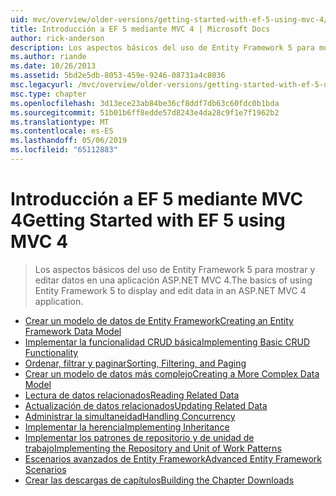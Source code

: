 ```yaml
---
uid: mvc/overview/older-versions/getting-started-with-ef-5-using-mvc-4/index
title: Introducción a EF 5 mediante MVC 4 | Microsoft Docs
author: rick-anderson
description: Los aspectos básicos del uso de Entity Framework 5 para mostrar y editar datos en una aplicación ASP.NET MVC 4.
ms.author: riande
ms.date: 10/26/2013
ms.assetid: 5bd2e5db-8053-459e-9246-08731a4c8036
msc.legacyurl: /mvc/overview/older-versions/getting-started-with-ef-5-using-mvc-4
msc.type: chapter
ms.openlocfilehash: 3d13ece23ab84be36cf8ddf7db63c60fdc0b1bda
ms.sourcegitcommit: 51b01b6ff8edde57d8243e4da28c9f1e7f1962b2
ms.translationtype: MT
ms.contentlocale: es-ES
ms.lasthandoff: 05/06/2019
ms.locfileid: "65112883"
---
```

# <a name="getting-started-with-ef-5-using-mvc-4"></a><span data-ttu-id="b4d71-103">Introducción a EF 5 mediante MVC 4</span><span class="sxs-lookup"><span data-stu-id="b4d71-103">Getting Started with EF 5 using MVC 4</span></span>

> <span data-ttu-id="b4d71-104">Los aspectos básicos del uso de Entity Framework 5 para mostrar y editar datos en una aplicación ASP.NET MVC 4.</span><span class="sxs-lookup"><span data-stu-id="b4d71-104">The basics of using Entity Framework 5 to display and edit data in an ASP.NET MVC 4 application.</span></span>

- [<span data-ttu-id="b4d71-105">Crear un modelo de datos de Entity Framework</span><span class="sxs-lookup"><span data-stu-id="b4d71-105">Creating an Entity Framework Data Model</span></span>](creating-an-entity-framework-data-model-for-an-asp-net-mvc-application.md)
- [<span data-ttu-id="b4d71-106">Implementar la funcionalidad CRUD básica</span><span class="sxs-lookup"><span data-stu-id="b4d71-106">Implementing Basic CRUD Functionality</span></span>](implementing-basic-crud-functionality-with-the-entity-framework-in-asp-net-mvc-application.md)
- [<span data-ttu-id="b4d71-107">Ordenar, filtrar y paginar</span><span class="sxs-lookup"><span data-stu-id="b4d71-107">Sorting, Filtering, and Paging</span></span>](sorting-filtering-and-paging-with-the-entity-framework-in-an-asp-net-mvc-application.md)
- [<span data-ttu-id="b4d71-108">Crear un modelo de datos más complejo</span><span class="sxs-lookup"><span data-stu-id="b4d71-108">Creating a More Complex Data Model</span></span>](creating-a-more-complex-data-model-for-an-asp-net-mvc-application.md)
- [<span data-ttu-id="b4d71-109">Lectura de datos relacionados</span><span class="sxs-lookup"><span data-stu-id="b4d71-109">Reading Related Data</span></span>](reading-related-data-with-the-entity-framework-in-an-asp-net-mvc-application.md)
- [<span data-ttu-id="b4d71-110">Actualización de datos relacionados</span><span class="sxs-lookup"><span data-stu-id="b4d71-110">Updating Related Data</span></span>](updating-related-data-with-the-entity-framework-in-an-asp-net-mvc-application.md)
- [<span data-ttu-id="b4d71-111">Administrar la simultaneidad</span><span class="sxs-lookup"><span data-stu-id="b4d71-111">Handling Concurrency</span></span>](handling-concurrency-with-the-entity-framework-in-an-asp-net-mvc-application.md)
- [<span data-ttu-id="b4d71-112">Implementar la herencia</span><span class="sxs-lookup"><span data-stu-id="b4d71-112">Implementing Inheritance</span></span>](implementing-inheritance-with-the-entity-framework-in-an-asp-net-mvc-application.md)
- [<span data-ttu-id="b4d71-113">Implementar los patrones de repositorio y de unidad de trabajo</span><span class="sxs-lookup"><span data-stu-id="b4d71-113">Implementing the Repository and Unit of Work Patterns</span></span>](implementing-the-repository-and-unit-of-work-patterns-in-an-asp-net-mvc-application.md)
- [<span data-ttu-id="b4d71-114">Escenarios avanzados de Entity Framework</span><span class="sxs-lookup"><span data-stu-id="b4d71-114">Advanced Entity Framework Scenarios</span></span>](advanced-entity-framework-scenarios-for-an-mvc-web-application.md)
- [<span data-ttu-id="b4d71-115">Crear las descargas de capítulos</span><span class="sxs-lookup"><span data-stu-id="b4d71-115">Building the Chapter Downloads</span></span>](building-the-ef5-mvc4-chapter-downloads.md)
